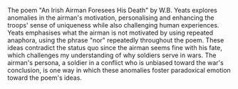 The poem "An Irish Airman Foresees His Death" by W.B. Yeats explores anomalies in the airman's motivation, personalising and enhancing the troops' sense of uniqueness while also challenging human experiences. Yeats emphasises what the airman is not motivated by using repeated anaphora, using the phrase "nor" repeatedly throughout the poem. These ideas contradict the status quo since the airman seems fine with his fate, which challenges my understanding of why soldiers serve in wars. The airman's persona, a soldier in a conflict who is unbiased toward the war's conclusion, is one way in which these anomalies foster paradoxical emotion toward the poem's ideas.